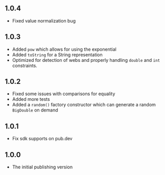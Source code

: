 ## 1.0.4

- Fixed value normalization bug

## 1.0.3

- Added `pow` which allows for using the exponential
- Added `toString` for a String representation
- Optimized for detection of webs and properly handling `double` and `int` constraints.

## 1.0.2

- Fixed some issues with comparisons for equality
- Added more tests
- Added a `random()` factory constructor which can generate a random `BigDouble` on demand

## 1.0.1

- Fix sdk supports on pub.dev

## 1.0.0

- The initial publishing version
